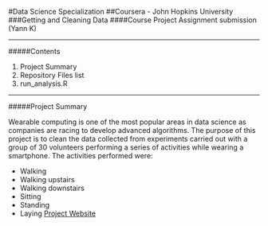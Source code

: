 #Data Science Specialization
##Coursera - John Hopkins University 
###Getting and Cleaning Data 
####Course Project Assignment submission (Yann K)
***
#####Contents
1. Project Summary
2. Repository Files list
3. run_analysis.R
***
#####Project Summary

Wearable computing is one of the most popular areas in data science as companies are racing to develop advanced algorithms. The purpose of this project is to clean the data collected from experiments carried out with a group of 30 volunteers performing a series of activities while wearing a smartphone. The activities performed were:
* Walking 
* Walking upstairs 
* Walking downstairs 
* Sitting 
* Standing 
* Laying
[Project Website](http://archive.ics.uci.edu/ml/datasets/Human+Activity+Recognition+Using+Smartphones)
